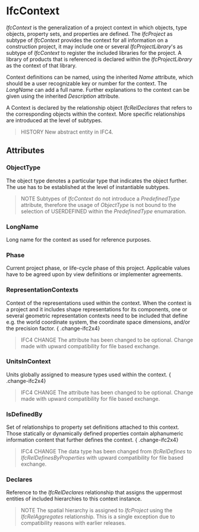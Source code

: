 # IfcContext

_IfcContext_ is the generalization of a project context in which objects, type objects, property sets, and properties are defined. The _IfcProject_ as subtype of _IfcContext_ provides the context for all information on a construction project, it may include one or several _IfcProjectLibrary_'s as subtype of _IfcContext_ to register the included libraries for the project. A library of products that is referenced is declared within the _IfcProjectLibrary_ as the context of that library.

Context definitions can be named, using the inherited _Name_ attribute, which should be a user recognizable key or number for the context. The _LongName_ can add a full name. Further explanations to the context can be given using the inherited _Description_ attribute.

A Context is declared by the relationship object _IfcRelDeclares_ that refers to the corresponding objects within the context. More specific relationships are introduced at the level of subtypes.

> HISTORY  New abstract entity in IFC4.

## Attributes

### ObjectType
The object type denotes a particular type that indicates the object further. The use has to be established at the level of instantiable subtypes.
> NOTE  Subtypes of _IfcContext_ do not introduce a _PredefinedType_ attribute, therefore the usage of _ObjectType_ is not bound to the selection of USERDEFINED within the _PredefinedType_ enumaration.

### LongName
Long name for the context as used for reference purposes.

### Phase
Current project phase, or life-cycle phase of this project. Applicable values have to be agreed upon by view definitions or implementer agreements.

### RepresentationContexts
Context of the representations used within the context. When the context is a project and it includes shape representations for its components, one or several geometric representation contexts need to be included that define e.g. the world coordinate system, the coordinate space dimensions, and/or the precision factor.
{ .change-ifc2x4}
> IFC4 CHANGE  The attribute has been changed to be optional. Change made with upward compatibility for file based exchange.

### UnitsInContext
Units globally assigned to measure types used within the context.
{ .change-ifc2x4}
> IFC4 CHANGE  The attribute has been changed to be optional. Change made with upward compatibility for file based exchange.

### IsDefinedBy
Set of relationships to property set definitions attached to this context. Those statically or dynamically defined properties contain alphanumeric information content that further defines the context.
{ .change-ifc2x4}
> IFC4 CHANGE  The data type has been changed from _IfcRelDefines_ to _IfcRelDefinesByProperties_ with upward compatibility for file based exchange.

### Declares
Reference to the _IfcRelDeclares_ relationship that assigns the uppermost entities of included hierarchies to this context instance.
> NOTE  The spatial hierarchy is assigned to _IfcProject_ using the _IfcRelAggregates_ relationship. This is a single exception due to compatibility reasons with earlier releases.
